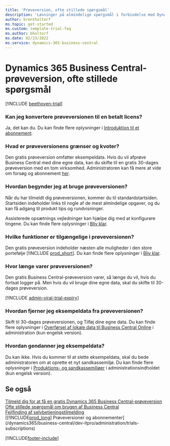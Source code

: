 ```yaml
---  
title: 'Prøveversion, ofte stillede spørgsmål'
description: 'Løsninger på almindelige spørgsmål i forbindelse med Dynamics 365 Business Central-konfiguration og administration af prøveversion. Få mere at vide om, hvordan du løser platform- og appspecifikke problemer.'
author: brentholtorf
ms.topic: get-started
ms.custom: template-trial-faq
ms.author: bholtorf
ms.date: 02/23/2022
ms.service: dynamics-365-business-central
---
```


# <a name="dynamics-365-business-central-trial-faq"></a>Dynamics 365 Business Central-prøveversion, ofte stillede spørgsmål

[!INCLUDE [beethoven-trial](includes/beethoven-trial.md)]

### <a name="can-i-convert-the-trial-to-a-paid-license"></a>Kan jeg konvertere prøveversionen til en betalt licens?

Ja, det kan du. Du kan finde flere oplysninger i [Introduktion til et abonnement](trial-signup.md#get-started-with-a-subscription).  

### <a name="what-are-the-trial-limits-and-quotas"></a>Hvad er prøveversionens grænser og kvoter?

Den gratis prøveversion omfatter eksempeldata. Hvis du vil afprøve Business Central med dine egne data, kan du skifte til en gratis 30-dages prøveversion med en tom virksomhed. Administratoren kan få mere at vide om forsøg og abonnement [her](/dynamics365/business-central/dev-itpro/administration/trials-subscriptions).  

### <a name="how-do-i-start-using-the-trial"></a>Hvordan begynder jeg at bruge prøveversionen?

Når du har tilmeldt dig prøveversionen, kommer du til standardstartsiden. Startsiden indeholder links til nogle af de mest almindelige opgaver, og du kan få adgang til produkt tips og rundvisninger.  

Assisterede opsætnings vejledninger kan hjælpe dig med at konfigurere tingene. Du kan finde flere oplysninger i [Bliv klar](ui-get-ready-business.md).  

### <a name="what-features-are-available-in-the-trial"></a>Hvilke funktioner er tilgængelige i prøveversionen?

Den gratis prøveversion indeholder næsten alle muligheder i den store portefølje [!INCLUDE [prod_short](includes/prod_short.md)]. Du kan finde flere oplysninger i [Bliv klar](ui-get-ready-business.md).  

### <a name="how-long-does-the-trial-last"></a>Hvor længe varer prøveversionen?

Den gratis Business Central-prøveversion varer, så længe du vil, hvis du fortsat logger på. Men hvis du vil bruge dine egne data, skal du skifte til 30-dages prøveversion.  

[!INCLUDE [admin-viral-trial-expiry](includes/admin-viral-trial-expiry.md)]

### <a name="how-do-i-remove-sample-data-from-the-trial"></a>Hvordan fjerner jeg eksempeldata fra prøveversionen?

Skift til 30-dages prøveversionen, og Tilføj dine egne data. Du kan finde flere oplysninger i [Overførsel af lokale data til Business Central Online](/dynamics365/business-central/dev-itpro/administration/migrate-data) i administration (kun engelsk version).  

### <a name="how-do-i-restore-sample-data"></a>Hvordan gendanner jeg eksempeldata?

Du kan ikke. Hvis du kommer til at slette eksempeldata, skal du bede administratoren om at oprette et nyt sandkassemiljø. Du kan finde flere oplysninger i [Produktions- og sandkassemiljøer](/dynamics365/business-central/dev-itpro/administration/environment-types) i administrationsindholdet (kun engelsk version).  

## <a name="see-also"></a>Se også

[Tilmeld dig for at få en gratis Dynamics 365 Business Central-prøveversion](trial-signup.md)  
[Ofte stillede spørgsmål om brugen af Business Central](across-faq.yml)  
[Fejlfinding af selvbetjeningstilmelding](ui-troubleshoot-self-signup.md)  
[[!INCLUDE[prod_long](includes/prod_long.md)] Prøveversioner og abonnementer](/dynamics365/business-central/dev-itpro/administration/trials-subscriptions)  


[!INCLUDE[footer-include](includes/footer-banner.md)]
